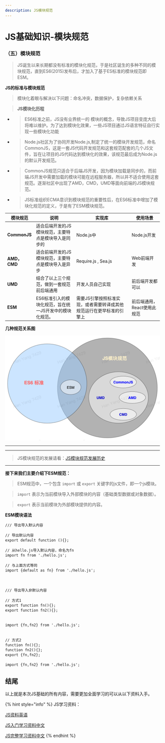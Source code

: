 ```yaml
---
description: JS模块规范
---
```


# JS基础知识-模块规范

### （五）模块规范

> JS诞生以来长期都没有标准的模块化规范，于是社区诞生的多种不同的模块规范，直到ES6(2015)发布后，才加入了基于ES标准的模块规范即ESM。



**JS的标准与模块规范**

> 模块化着眼与解决以下问题：命名冲突，数据保护，复杂依赖关系

> **JS模块化历程**

* > ES6标准之前，JS没有业界统一的 模块的概念，导致JS项目变庞大后将难以维护。为了达到模块化效果，一些JS项目通过JS语言特征自行实现一些模块化功能
* > Node.js社区为了协同开发Node.js,制定了统一的模块开发规范，命名CommonJS，这是一套JS代码开发规范和这套规范配套的几个JS文件，旨在让项目的JS代码达到模块化的效果，该规范最后成为Node.js的默认开发规范。
* > CommonJS规范只适合于后端JS开发，因为模块加载是同步的，而前端JS开发中需要加载的模块可能在远程服务器，所以并不适合使用这套规范。逐渐社区中出现了AMD，CMD，UMD等面向前端的JS模块规范。
* > JS标准组织ECMA意识到模块规范的重要性后，在ES6标准中增加了模块化规范的定义，于是有了ESM模块规范。



| **模块规范**     | **说明**                         | **实现库**                             | **使用场景**         |
| ------------ | ------------------------------ | ----------------------------------- | ---------------- |
| **CommonJS** | 适合后端开发的JS模块规范，主要特点是模块导入是同步的    | Node.js中                            | Node.js开发        |
| **AMD，CMD**  | 适合前端开发的JS模块规范，主要特点是模块导入是异步     | Require.js , Sea.js                 | Web前端开发          |
| **UMD**      | 结合了以上三个规范，做到一套规范前后端通用          | 开发人员自己实现                            | 前后端开发都可以         |
| **ESM**      | ES6标准引入的模块化规范，旨在统一JS开发中的模块化规范。 | 需要JS引擎按照标准实现，或者需要转译成其他规范运行在更早标准的引擎上 | 前后端通用，React使用此规范 |

**几种规范关系图**

![](../../.gitbook/assets/uml-tu-5.png)

****

****

> JS模块规范的发展请看：[JS模块规范发展历史](https://zhuanlan.zhihu.com/p/113009496)

****

**接下来我们主要介绍下ESM规范：**

> ESM规范中，一个包含 `import` 或 `export` 关键字的js文件，即一个js模块。

> `import` 表示为当前模块导入外部模块的内容（基础类型数据或对象数据）。

> `export` 表示当前模块为外部模块提供的内容。



**ESM模块语法**

```
/// 导出导入默认内容

// 导出默认内容
export default function (){};

// 从hello.js导入默认内容，命名为fn
import fn from './hello.js';

// 与上面方式等同
import {default as fn} from './hello.js';



/// 导出导入非默认内容

// 方式1
export function fn(){};
export function fn2(){};


import {fn,fn2} from './hello.js';


// 方式2
function fn(){};
function fn2(){};
export {fn,fn2};

import {fn,fn2} from './hello.js';

```





## 结尾

以上就是本次JS基础的所有内容，需要更加全面学习的可以从以下资料入手。

{% hint style="info" %}
JS学习资料：

[JS资料英语](https://developer.mozilla.org/en-US/docs/Web/JavaScript)&#x20;

[JS入门学习资料中文](https://www.liaoxuefeng.com/wiki/1022910821149312)&#x20;

[JS完整学习资料中文](https://www.runoob.com/js/js-tutorial.html)
{% endhint %}

